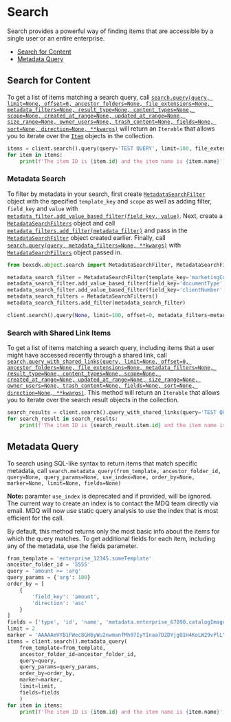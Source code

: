 Search
======

Search provides a powerful way of finding items that are accessible by a single user or an entire 
enterprise.

- [Search for Content](#search-for-content)
- [Metadata Query](#metadata-query)

Search for Content
------------------

To get a list of items matching a search query, call [`search.query(query, limit=None, offset=0, ancestor_folders=None, file_extensions=None, metadata_filters=None, result_type=None, content_types=None, scope=None, created_at_range=None, updated_at_range=None, size_range=None, owner_users=None, trash_content=None, fields=None, sort=None, direction=None, **kwargs)`][query] will return an `Iterable` that allows you
to iterate over the [`Item`][item_class] objects in the collection.

<!-- sample get_search -->
```python
items = client.search().query(query='TEST QUERY', limit=100, file_extensions=['pdf', 'doc'])
for item in items:
    print(f'The item ID is {item.id} and the item name is {item.name}')
```

[query]: https://box-python-sdk.readthedocs.io/en/latest/boxsdk.object.html#boxsdk.object.search.Search.query
[item_class]: https://box-python-sdk.readthedocs.io/en/latest/boxsdk.object.html#boxsdk.object.item.Item

### Metadata Search

To filter by metadata in your search, first create [`MetadataSearchFilter`][metadata_search_filter] object with the 
specified `template_key` and `scope` as well as adding filter, `field_key` and `value` with 
[`metadata_filter.add_value_based_filter(field_key, value)`][add_value_based_filter]. Next, create a 
[`MetadataSearchFilters`][metadata_search_filters] object and call [`metadata_filters.add_filter(metadata_filter)`][add_filter] 
and pass in the [`MetadataSearchFilter`][metadata_search_filter] object created earlier. Finally, call 
[`search.query(query, metadata_filters=None, **kwargs)`][query] with [`MetadataSearchFilters`][metadata_search_filters] 
object passed in.

```python
from boxsdk.object.search import MetadataSearchFilter, MetadataSearchFilters

metadata_search_filter = MetadataSearchFilter(template_key='marketingCollateral', scope='enterprise')
metadata_search_filter.add_value_based_filter(field_key='documentType', value='datasheet')
metadata_search_filter.add_value_based_filter(field_key='clientNumber', value='a123')
metadata_search_filters = MetadataSearchFilters()
metadata_search_filters.add_filter(metadata_search_filter)

client.search().query(None, limit=100, offset=0, metadata_filters=metadata_search_filters)
```

[metadata_search_filter]: https://box-python-sdk.readthedocs.io/en/latest/boxsdk.object.html#boxsdk.object.search.MetadataSearchFilter
[metadata_search_filters]: https://box-python-sdk.readthedocs.io/en/latest/boxsdk.object.html#boxsdk.object.search.MetadataSearchFilters
[add_value_based_filter]: https://box-python-sdk.readthedocs.io/en/latest/boxsdk.object.html#boxsdk.object.search.MetadataSearchFilter.add_value_based_filter
[add_filter]: https://box-python-sdk.readthedocs.io/en/latest/boxsdk.object.html#boxsdk.object.search.MetadataSearchFilters.add_filter

### Search with Shared Link Items

To get a list of items matching a search query, including items that a user might have accessed recently through a shared link, call [`search.query_with_shared_links(query, limit=None, offset=0, ancestor_folders=None, file_extensions=None, metadata_filters=None, result_type=None, content_types=None, scope=None, created_at_range=None, updated_at_range=None, size_range=None, owner_users=None, trash_content=None, fields=None, sort=None, direction=None, **kwargs)`][query_with_shared_links]. This method will return an `Iterable` that allows you
to iterate over the search result objects in the collection.

<!-- sample get_search_with_shared_links -->
```python
search_results = client.search().query_with_shared_links(query='TEST QUERY', limit=100, file_extensions=['pdf', 'doc'])
for search_result in search_results:
    print(f'The item ID is {search_result.item.id} and the item name is {search_result.item.name}')
```

[query_with_shared_links]: https://box-python-sdk.readthedocs.io/en/latest/boxsdk.object.html#boxsdk.object.search.Search.query_with_shared_links

Metadata Query
--------------
To search using SQL-like syntax to return items that match specific metadata, call `search.metadata_query(from_template, ancestor_folder_id, query=None, query_params=None, use_index=None, order_by=None, marker=None, limit=None, fields=None)` 

**Note:** paramter `use_index` is deprecated and if provided, will be ignored. The current way to create an index is to contact the MDQ team directly via email. MDQ will now use static query analysis to use the index that is most efficient for the call.



By default, this method returns only the most basic info about the items for which the query matches. To get additional fields for each item, including any of the metadata, use the fields parameter.

```python
from_template = 'enterprise_12345.someTemplate'
ancestor_folder_id = '5555'
query = 'amount >= :arg'
query_params = {'arg': 100}
order_by = [
    {
        'field_key': 'amount',
        'direction': 'asc'
    }
]
fields = ['type', 'id', 'name', 'metadata.enterprise_67890.catalogImages.$parent']
limit = 2
marker = 'AAAAAmVYB1FWec8GH6yWu2nwmanfMh07IyYInaa7DZDYjgO1H4KoLW29vPlLY173OKs'
items = client.search().metadata_query(
    from_template=from_template,
    ancestor_folder_id=ancestor_folder_id,
    query=query,
    query_params=query_params,
    order_by=order_by,
    marker=marker,
    limit=limit,
    fields=fields
    )
for item in items:
    print(f'The item ID is {item.id} and the item name is {item.name}')
```
